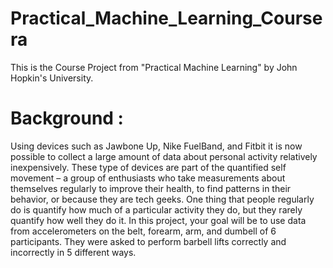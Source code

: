 # Practical_Machine_Learning_Coursera

This is the Course Project from "Practical Machine Learning" by John Hopkin's
University. 

# Background :
Using devices such as Jawbone Up, Nike FuelBand, and Fitbit it is now possible to collect 
a large amount of data about personal activity relatively inexpensively. These type of
devices are part of the quantified self movement – a group of enthusiasts who take measurements
about themselves regularly to improve their health, to find patterns in their behavior, or
because they are tech geeks. One thing that people regularly do is quantify how much of
a particular activity they do, but they rarely quantify how well they do it.
In this project, your goal will be to use data from accelerometers on the belt,
forearm, arm, and dumbell of 6 participants.
They were asked to perform barbell lifts correctly and incorrectly in 5 different ways.
